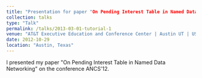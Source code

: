 ```yaml
---
title: "Presentation for paper "On Pending Interest Table in Named Data Networking" on ANCS'12"
collection: talks
type: "Talk"
permalink: /talks/2013-03-01-tutorial-1
venue: "AT&T Executive Education and Conference Center | Austin UT | USA"
date: 2012-10-29
location: "Austin, Texas"
---
```


I presented my paper "On Pending Interest Table in Named Data Networking" on the conference ANCS'12.
